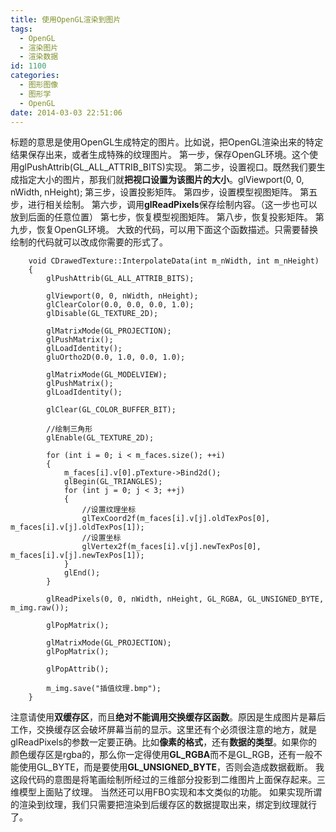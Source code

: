 ```yaml
---
title: 使用OpenGL渲染到图片
tags:
  - OpenGL
  - 渲染图片
  - 渲染数据
id: 1100
categories:
  - 图形图像
  - 图形学
  - OpenGL
date: 2014-03-03 22:51:06
---
```


标题的意思是使用OpenGL生成特定的图片。比如说，把OpenGL渲染出来的特定结果保存出来，或者生成特殊的纹理图片。
第一步，保存OpenGL环境。这个使用glPushAttrib(GL_ALL_ATTRIB_BITS)实现。
第二步，设置视口。既然我们要生成指定大小的图片，那我们就**把视口设置为该图片的大小**。glViewport(0, 0, nWidth, nHeight);
第三步，设置投影矩阵。
第四步，设置模型视图矩阵。
第五步，进行相关绘制。
第六步，调用**glReadPixels**保存绘制内容。（这一步也可以放到后面的任意位置）
第七步，恢复模型视图矩阵。
第八步，恢复投影矩阵。
第九步，恢复OpenGL环境。
大致的代码，可以用下面这个函数描述。只需要替换绘制的代码就可以改成你需要的形式了。
``` stylus
    void CDrawedTexture::InterpolateData(int m_nWidth, int m_nHeight)
    {
        glPushAttrib(GL_ALL_ATTRIB_BITS);

        glViewport(0, 0, nWidth, nHeight);
        glClearColor(0.0, 0.0, 0.0, 1.0);
        glDisable(GL_TEXTURE_2D);

        glMatrixMode(GL_PROJECTION);
        glPushMatrix();
        glLoadIdentity();
        gluOrtho2D(0.0, 1.0, 0.0, 1.0);

        glMatrixMode(GL_MODELVIEW);
        glPushMatrix();
        glLoadIdentity();

        glClear(GL_COLOR_BUFFER_BIT);

        //绘制三角形
        glEnable(GL_TEXTURE_2D);

        for (int i = 0; i < m_faces.size(); ++i)
        {
            m_faces[i].v[0].pTexture->Bind2d();
            glBegin(GL_TRIANGLES);
            for (int j = 0; j < 3; ++j)
            {
                //设置纹理坐标
                glTexCoord2f(m_faces[i].v[j].oldTexPos[0], m_faces[i].v[j].oldTexPos[1]);
                //设置坐标
                glVertex2f(m_faces[i].v[j].newTexPos[0], m_faces[i].v[j].newTexPos[1]);
            }
            glEnd();
        }

        glReadPixels(0, 0, nWidth, nHeight, GL_RGBA, GL_UNSIGNED_BYTE, m_img.raw());

        glPopMatrix();

        glMatrixMode(GL_PROJECTION);
        glPopMatrix();

        glPopAttrib();

        m_img.save("插值纹理.bmp");
    }
```
注意请使用**双缓存区**，而且**绝对不能调用交换缓存区函数**。原因是生成图片是幕后工作，交换缓存区会破坏屏幕当前的显示。这里还有个必须很注意的地方，就是glReadPixels的参数一定要正确。比如**像素的格式**，还有**数据的类型**。如果你的颜色缓存区是rgba的，那么你一定得使用**GL_RGBA**而不是GL_RGB，还有一般不能使用GL_BYTE，而是要使用**GL_UNSIGNED_BYTE**，否则会造成数据截断。
我这段代码的意图是将笔画绘制所经过的三维部分投影到二维图片上面保存起来。三维模型上面贴了纹理。
当然还可以用FBO实现和本文类似的功能。
如果实现所谓的渲染到纹理，我们只需要把渲染到后缓存区的数据提取出来，绑定到纹理就行了。